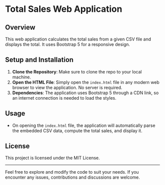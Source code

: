 # Total Sales Web Application

## Overview
This web application calculates the total sales from a given CSV file and displays the total. It uses Bootstrap 5 for a responsive design.

## Setup and Installation

1. **Clone the Repository**: Make sure to clone the repo to your local machine.
2. **Open the HTML File**: Simply open the `index.html` file in any modern web browser to view the application. No server is required.
3. **Dependencies**: The application uses Bootstrap 5 through a CDN link, so an internet connection is needed to load the styles.

## Usage
- On opening the `index.html` file, the application will automatically parse the embedded CSV data, compute the total sales, and display it.

## License
This project is licensed under the MIT License.

---

Feel free to explore and modify the code to suit your needs. If you encounter any issues, contributions and discussions are welcome.